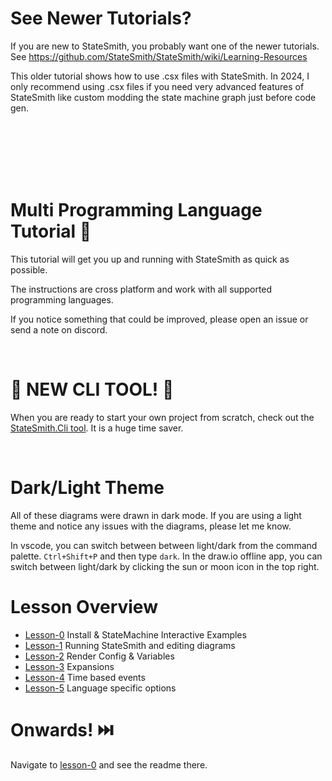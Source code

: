 # See Newer Tutorials?
If you are new to StateSmith, you probably want one of the newer tutorials.<br>
See https://github.com/StateSmith/StateSmith/wiki/Learning-Resources

This older tutorial shows how to use .csx files with StateSmith. In 2024, I only recommend using .csx files if you need very advanced features of StateSmith like custom modding the state machine graph just before code gen.

<br>
<br>
<br>
<br>
<br>

# Multi Programming Language Tutorial 🚀
This tutorial will get you up and running with StateSmith as quick as possible.

The instructions are cross platform and work with all supported programming languages.

If you notice something that could be improved, please open an issue or send a note on discord.

<br>

# 🎉 NEW CLI TOOL! 🎉
When you are ready to start your own project from scratch, check out the [StateSmith.Cli tool](https://github.com/StateSmith/StateSmith/blob/main/src/StateSmith.Cli/README.md). It is a huge time saver.

<br>

# Dark/Light Theme
All of these diagrams were drawn in dark mode. If you are using a light theme and notice any issues with the diagrams, please let me know.

In vscode, you can switch between between light/dark from the command palette. `Ctrl+Shift+P` and then type `dark`. In the draw.io offline app, you can switch between light/dark by clicking the sun or moon icon in the top right.


# Lesson Overview
* [Lesson-0](https://github.com/StateSmith/tutorial-2/tree/main/lesson-0) Install & StateMachine Interactive Examples
* [Lesson-1](https://github.com/StateSmith/tutorial-2/tree/main/lesson-1) Running StateSmith and editing diagrams
* [Lesson-2](https://github.com/StateSmith/tutorial-2/tree/main/lesson-2) Render Config & Variables
* [Lesson-3](https://github.com/StateSmith/tutorial-2/tree/main/lesson-3) Expansions
* [Lesson-4](https://github.com/StateSmith/tutorial-2/tree/main/lesson-4) Time based events
* [Lesson-5](https://github.com/StateSmith/tutorial-2/tree/main/lesson-5) Language specific options

# Onwards! ⏭️
Navigate to [lesson-0](./lesson-0/README.md) and see the readme there.
